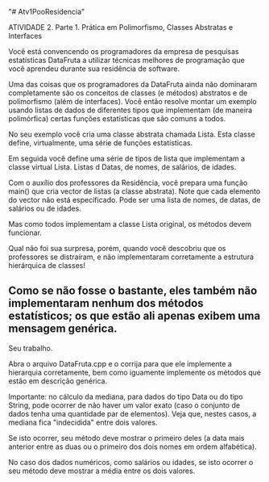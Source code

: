 "# Atv1PooResidencia" 

ATIVIDADE 2. Parte 1. Prática em Polimorfismo, Classes Abstratas e Interfaces

Você está convencendo os programadores da empresa de
pesquisas estatísticas DataFruta a utilizar técnicas melhores de
programação que você aprendeu durante sua residência de
software.

Uma das coisas que os programadores da DataFruta ainda não
dominaram completamente são os conceitos de classes (e
métodos) abstratos e de polimorfismo (além de interfaces).
Você então resolve montar um exemplo usando listas de dados
de diferentes tipos que implementam (de maneira polimórfica)
certas funções estatísticas que são comuns a todos.

No seu exemplo você cria uma classe abstrata chamada Lista.
Esta classe define, virtualmente, uma série de funções
estatísticas.

Em seguida você define uma série de tipos de lista que
implementam a classe virtual Lista. Listas d Datas, de nomes, de
salários, de idades.

Com o auxílio dos professores da Residência, você prepara uma
função main() que cria vector de listas (a classe abstrata).
Note que cada elemento do vector não está especificado. Pode
ser uma lista de nomes, de datas, de salários ou de idades.

Mas como todos implementam a classe Lista original, os
métodos devem funcionar. 

Qual não foi sua surpresa, porém, quando você descobriu que os 
professores se distraíram, e não implementaram corretamente a 
estrutura hierárquica de classes!

Como se não fosse o bastante, eles também não implementaram 
nenhum dos métodos estatísticos; os que estão ali apenas 
exibem uma mensagem genérica.
------------------------------------------------------------

Seu trabalho.

Abra o arquivo DataFruta.cpp e o corrija para que ele 
implemente a hierarquia corretamente, bem como iguamente 
implemente os métodos que estão em descrição genérica.

Importante: no cálculo da mediana, para dados do tipo Data ou 
do tipo String, pode ocorrer de não haver um valor exato (caso o 
conjunto de dados tenha uma quantidade par de elementos). 
Veja que, nestes casos, a mediana fica "indecidida" entre dois 
valores.

Se isto ocorrer, seu método deve mostrar o primeiro deles (a 
data mais anterior entre as duas ou o primeiro dos dois nomes 
em ordem alfabética). 

No caso dos dados numéricos, como salários ou idades, se isto 
ocorrer o seu método deve mostrar a média entre os dois 
valores.
